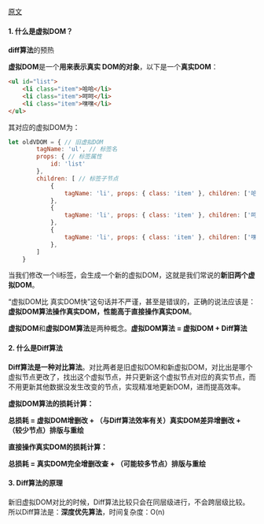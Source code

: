 [原文](https://juejin.cn/post/6994959998283907102#heading-3)

#### 1. 什么是虚拟DOM？

**diff算法**的预热

**虚拟DOM**是一个**用来表示真实 DOM的对象**，以下是一个**真实DOM**：

```html
<ul id="list">
    <li class="item">哈哈</li>
    <li class="item">呵呵</li>
    <li class="item">嘿嘿</li>
</ul>
```

其对应的虚拟DOM为：

```js
let oldVDOM = { // 旧虚拟DOM
        tagName: 'ul', // 标签名
        props: { // 标签属性
            id: 'list'
        },
        children: [ // 标签子节点
            {
                tagName: 'li', props: { class: 'item' }, children: ['哈哈']
            },
            {
                tagName: 'li', props: { class: 'item' }, children: ['呵呵']
            },
            {
                tagName: 'li', props: { class: 'item' }, children: ['嘿嘿']
            },
        ]
    }

```

当我们修改一个li标签，会生成一个新的虚拟DOM，这就是我们常说的**新旧两个虚拟DOM**。

“虚拟DOM比 真实DOM快”这句话并不严谨，甚至是错误的，正确的说法应该是：**虚拟DOM算法操作真实DOM，性能高于直接操作真实DOM**。

**虚拟DOM**和**虚拟DOM算法**是两种概念。**虚拟DOM算法 = 虚拟DOM + Diff算法**

#### 2. 什么是Diff算法

**Diff算法是一种对比算法**。对比两者是旧虚拟DOM和新虚拟DOM，对比出是哪个虚拟节点更改了，找出这个虚拟节点，并只更新这个虚拟节点对应的真实节点，而不用更新其他数据没发生改变的节点，实现精准地更新DOM，进而提高效率。

**虚拟DOM算法的损耗计算：**

**总损耗 = 虚拟DOM增删改 + （与Diff算法效率有关）真实DOM差异增删改 + （较少节点）排版与重绘**

**直接操作真实DOM的损耗计算：**

**总损耗 = 真实DOM完全增删改查  + （可能较多节点）排版与重绘**

#### 3. Diff算法的原理

新旧虚拟DOM对比的时候，Diff算法比较只会在同层级进行，不会跨层级比较。所以Diff算法是：**深度优先算法**，时间复杂度：O(n)

